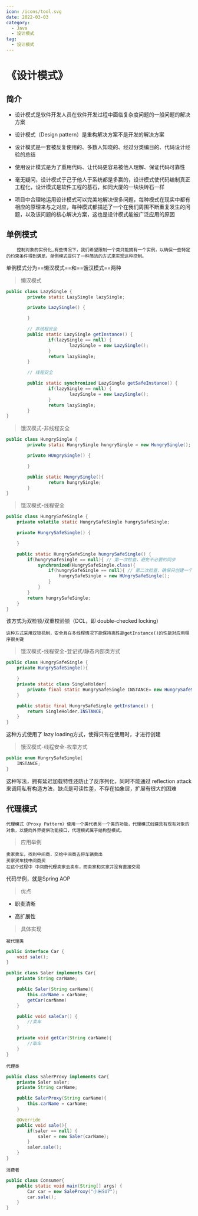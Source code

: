 ```yaml
---
icon: /icons/tool.svg
date: 2022-03-03
category:
  - Java
  - 设计模式
tag:
  - 设计模式
---
```


# 《设计模式》

## 简介

+ 设计模式是软件开发人员在软件开发过程中面临复杂度问题的一般问题的解决方案

+ 设计模式（Design pattern）是重构解决方案不是开发的解决方案

+ 设计模式是一套被反复使用的、多数人知晓的、经过分类编目的、代码设计经验的总结

+ 使用设计模式是为了重用代码、让代码更容易被他人理解、保证代码可靠性

+ 毫无疑问，设计模式于己于他人于系统都是多赢的，设计模式使代码编制真正工程化，设计模式是软件工程的基石，如同大厦的一块块砖石一样

+ 项目中合理地运用设计模式可以完美地解决很多问题，每种模式在现实中都有相应的原理来与之对应，每种模式都描述了一个在我们周围不断重复发生的问题，以及该问题的核心解决方案，这也是设计模式能被广泛应用的原因

## 单例模式

        控制对象的实例化,有些情况下，我们希望限制一个类只能拥有一个实例，以确保一些特定的约束条件得到满足。单例模式提供了一种简洁的方式来实现这种控制。

单例模式分为==懒汉模式==和==饿汉模式==两种

> 懒汉模式

```java
public class LazySingle {
        private static LazySingle lazySingle;

        private LazySingle() {

        }

        // 非线程安全
        public static LazySingle getInstance() {
                if(lazySingle == null) {
                        lazySingle = new LazySingle();
                }
                return lazySingle;
        }

        // 线程安全

        public static synchronized LazySingle getSafeInstance() {
                if(lazySingle == null) {
                        lazySingle = new LazySingle();
                }
                return lazySingle;        
        }
}
```

> 饿汉模式-非线程安全

```java
public class HungrySingle {
        private static HungrySingle hungrySingle = new HungrySingle();

        private HUngrySingle() {

        }

        public static HungrySingle(){
                return hungrySingle;
        }
}
```

> 饿汉模式-线程安全

```java
public class HungrySafeSingle {
	private volatile static HungrySafeSingle hungrySafeSingle;

	private HungrySafeSingle() {

	}

	public static HungrySafeSingle hungrySafeSingle() {
		if(hungrySafeSingle == null){ // 第一次检查，避免不必要的同步
			synchronized(HungrySafeSingle.class){
				if(hungrySafeSingle == null){ // 第二次检查，确保只创建一个实例
					hungrySafeSingle = new HUngrySafeSingle(); 
				}
			}
		}
		return hungrySafeSingle;
	}
}
```
该方式为双检锁/双重校验锁（DCL，即 double-checked locking）

	这种方式采用双锁机制，安全且在多线程情况下能保持高性能getInstance()的性能对应用程序很关键


> 饿汉模式-线程安全-登记式/静态内部类方式

```java
public class HungrySafeSingle {
	private HungrySafeSingle(){

	}
	private static class SingleHolder{
		private final static HungrySafeSingle INSTANCE= new HungrySafeSingle();
	}

	public static final HungrySafeSingle getInstance() {
		return SingleHolder.INSTANCE;
	}
}
```

这种方式使用了 lazy loading方式，使得只有在使用时，才进行创建


> 饿汉模式-线程安全-枚举方式

```java
public enum HungrySafeSingle{
	INSTANCE;
}
```

这种写法，拥有延迟加载特性还防止了反序列化，同时不能通过 reflection attack 来调用私有构造方法，缺点是可读性差，不存在抽象层，扩展有很大的困难

## 代理模式

	代理模式（Proxy Pattern）使用一个类代表另一个类的功能，代理模式创建具有现有对象的对象，以便向外界提供功能接口，代理模式属于结构型模式。

> 应用举例

	卖家卖车，找到中间商，交给中间商去将车辆卖出
	买家买车找中间商买
	在这个过程中 中间商代理卖家去卖车，而卖家和买家并没有直接交易

代码举例，就是Spring AOP

> 优点

+ 职责清晰

+ 高扩展性

> 具体实现

`被代理类`

```java
public interface Car {
	void sale();
}

public class Saler implements Car{
	private String carName;

	public Saler(String carName){
		this.carName = carName;
		getCar(carName)
	}

	public void saleCar() {
		//卖车
	}

	private void getCar(String carName){
		//取车
	}
}
```

`代理类`

```java
public class SalerProxy implements Car{
	private Saler saler;
	private String carName;

	public SalerProxy(String carName){
		this.carName = carName;
	}

	@Override
	public void sale(){
		if(saler == null) {
			saler = new Saler(carName);
		}
		saler.sale();
	}
}
```

`消费者`

```java
public class Consumer{
	public static void main(String[] args) {
		Car car = new SaleProxy("小米SU7");
		car.sale();
	}
}
```